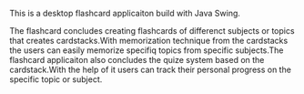 This is a desktop flashcard applicaiton build with Java Swing.

The flashcard concludes creating flashcards of differenct subjects or topics that creates cardstacks.With memorization technique from the cardstacks the users can easily memorize specifiq topics from specific subjects.The flashcard applicaiton also concludes the quize system based on the cardstack.With the help of it users can track their personal progress on the specific topic or subject. 
